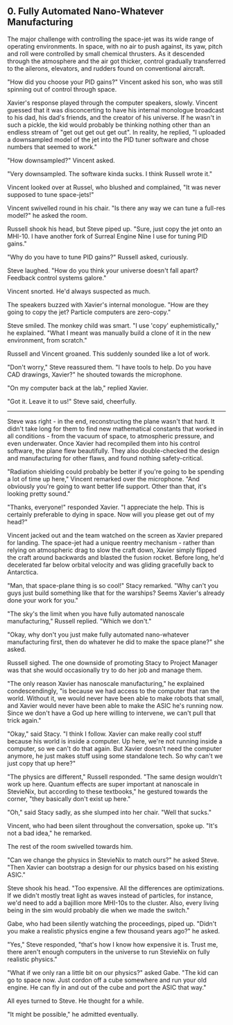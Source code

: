 ## 0. Fully Automated Nano-Whatever Manufacturing

The major challenge with controlling the space-jet was its wide range of operating environments. In space, with no air to push against, its yaw, pitch and roll were controlled by small chemical thrusters. As it descended through the atmosphere and the air got thicker, control gradually transferred to the ailerons, elevators, and rudders found on conventional aircraft.

"How did you choose your PID gains?" Vincent asked his son, who was still spinning out of control through space.

Xavier's response played through the computer speakers, slowly. Vincent guessed that it was disconcerting to have his internal monologue broadcast to his dad, his dad's friends, and the creator of his universe. If he wasn't in such a pickle, the kid would probably be thinking nothing other than an endless stream of "get out get out get out". In reality, he replied, "I uploaded a downsampled model of the jet into the PID tuner software and chose numbers that seemed to work."

"How downsampled?" Vincent asked.

"Very downsampled. The software kinda sucks. I think Russell wrote it."

Vincent looked over at Russel, who blushed and complained, "It was never supposed to tune space-jets!"

Vincent swivelled round in his chair. "Is there any way we can tune a full-res model?" he asked the room.

Russell shook his head, but Steve piped up. "Sure, just copy the jet onto an MHI-10. I have another fork of Surreal Engine Nine I use for tuning PID gains."

"Why do you have to tune PID gains?" Russell asked, curiously.

Steve laughed. "How do you think your universe doesn't fall apart? Feedback control systems galore."

Vincent snorted. He'd always suspected as much.

The speakers buzzed with Xavier's internal monologue. "How are they going to copy the jet? Particle computers are zero-copy."

Steve smiled. The monkey child was smart. "I use 'copy' euphemistically," he explained. "What I meant was manually build a clone of it in the new environment, from scratch."

Russell and Vincent groaned. This suddenly sounded like a lot of work.

"Don't worry," Steve reassured them. "I have tools to help. Do you have CAD drawings, Xavier?" he shouted towards the microphone.

"On my computer back at the lab," replied Xavier.

"Got it. Leave it to us!" Steve said, cheerfully.

******

Steve was right - in the end, reconstructing the plane wasn't that hard. It didn't take long for them to find new mathematical constants that worked in all conditions - from the vacuum of space, to atmospheric pressure, and even underwater. Once Xavier had recompiled them into his control software, the plane flew beautifully. They also double-checked the design and manufacturing for other flaws, and found nothing safety-critical.

"Radiation shielding could probably be better if you're going to be spending a lot of time up here," Vincent remarked over the microphone. "And obviously you're going to want better life support. Other than that, it's looking pretty sound."

"Thanks, everyone!" responded Xavier. "I appreciate the help. This is certainly preferable to dying in space. Now will you please get out of my head?"

Vincent jacked out and the team watched on the screen as Xavier prepared for landing. The space-jet had a unique reentry mechanism - rather than relying on atmospheric drag to slow the craft down, Xavier simply flipped the craft around backwards and blasted the fusion rocket. Before long, he'd decelerated far below orbital velocity and was gliding gracefully back to Antarctica.

"Man, that space-plane thing is so cool!" Stacy remarked. "Why can't you guys just build something like that for the warships? Seems Xavier's already done your work for you."

"The sky's the limit when you have fully automated nanoscale manufacturing," Russell replied. "Which we don't."

"Okay, why don't you just make fully automated nano-whatever manufacturing first, then do whatever he did to make the space plane?" she asked.

Russell sighed. The one downside of promoting Stacy to Project Manager was that she would occasionally try to do her job and manage them.

"The only reason Xavier has nanoscale manufacturing," he explained condescendingly, "is because we had access to the computer that ran the world. Without it, we would never have been able to make robots that small, and Xavier would never have been able to make the ASIC he's running now. Since we don't have a God up here willing to intervene, we can't pull that trick again."

"Okay," said Stacy. "I think I follow. Xavier can make really cool stuff because his world is inside a computer. Up here, we're not running inside a computer, so we can't do that again. But Xavier doesn't need the computer anymore, he just makes stuff using some standalone tech. So why can't we just copy that up here?"

"The physics are different," Russell responded. "The same design wouldn't work up here. Quantum effects are super important at nanoscale in StevieNix, but according to these textbooks," he gestured towards the corner, "they basically don't exist up here."

"Oh," said Stacy sadly, as she slumped into her chair. "Well that sucks."

Vincent, who had been silent throughout the conversation, spoke up. "It's not a bad idea," he remarked.

The rest of the room swivelled towards him.

"Can we change the physics in StevieNix to match ours?" he asked Steve. "Then Xavier can bootstrap a design for our physics based on his existing ASIC."

Steve shook his head. "Too expensive. All the differences are optimizations. If we didn't mostly treat light as waves instead of particles, for instance, we'd need to add a bajillion more MHI-10s to the cluster. Also, every living being in the sim would probably die when we made the switch."

Gabe, who had been silently watching the proceedings, piped up. "Didn't you make a realistic physics engine a few thousand years ago?" he asked.

"Yes," Steve responded, "that's how I know how expensive it is. Trust me, there aren't enough computers in the universe to run StevieNix on fully realistic physics."

"What if we only ran a little bit on our physics?" asked Gabe. "The kid can go to space now. Just cordon off a cube somewhere and run your old engine. He can fly in and out of the cube and port the ASIC that way."

All eyes turned to Steve. He thought for a while.

"It might be possible," he admitted eventually. 

